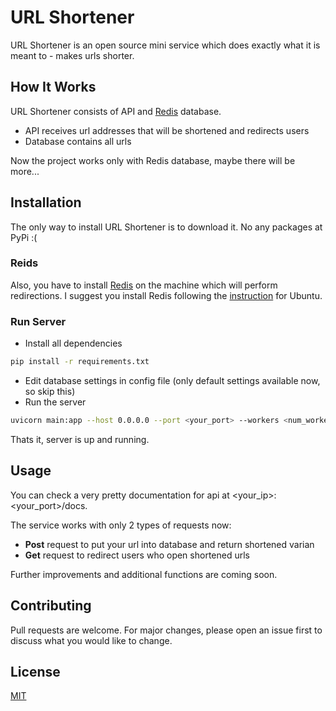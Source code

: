 # URL Shortener

URL Shortener is an open source mini service which does exactly what it is meant to - makes urls shorter.

## How It Works
URL Shortener consists of API and [Redis](https://redis.io/) database.
* API receives url addresses that will be shortened and redirects users
* Database contains all urls

Now the project works only with Redis database, maybe there will be more...

## Installation
The only way to install URL Shortener is to download it. No any packages at PyPi :(  
### Reids
Also, you have to install [Redis](https://redis.io/) on the machine which will perform redirections. I suggest you install Redis following the [instruction](https://www.digitalocean.com/community/tutorials/how-to-install-and-secure-redis-on-ubuntu-18-04) for Ubuntu. 

### Run Server
* Install all dependencies
``` bash
pip install -r requirements.txt
```
* Edit database settings in config file (only default settings available now, so skip this)
* Run the server
``` bash
uvicorn main:app --host 0.0.0.0 --port <your_port> --workers <num_workers>
```
Thats it, server is up and running. 

## Usage
You can check a very pretty documentation for api at <your_ip>:<your_port>/docs.

The service works with only 2 types of requests now:
* **Post** request to put your url into database and return shortened varian
* **Get** request to redirect users who open shortened urls

Further improvements and additional functions are coming soon. 

## Contributing
Pull requests are welcome. For major changes, please open an issue first to discuss what you would like to change.

## License
[MIT](https://choosealicense.com/licenses/mit/)